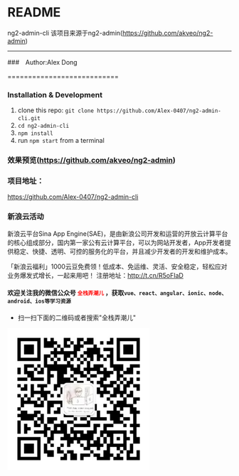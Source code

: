 README
===========================
ng2-admin-cli
该项目来源于ng2-admin(https://github.com/akveo/ng2-admin)

****
###　Author:Alex Dong

===========================

### Installation & Development

1. clone this repo: `git clone https://github.com/Alex-0407/ng2-admin-cli.git`
2. `cd ng2-admin-cli`
3. `npm install`
4. run `npm start` from a terminal

### 效果预览(https://github.com/akveo/ng2-admin)

### 项目地址：
https://github.com/Alex-0407/ng2-admin-cli

### 新浪云活动

新浪云平台Sina App Engine(SAE)，是由新浪公司开发和运营的开放云计算平台的核心组成部分，国内第一家公有云计算平台，可以为网站开发者，App开发者提供稳定、快捷、透明、可控的服务化的平台，并且减少开发者的开发和维护成本。

「新浪云福利」1000云豆免费领！低成本、免运维、灵活、安全稳定，轻松应对业务爆发式增长，一起来用吧！ 注册地址：http://t.cn/R5oFIaD

#### 欢迎关注我的微信公众号 <font color=red face="黑体">`全栈弄潮儿`</font> ，获取`vue、react、angular、ionic、node、android、ios等学习资源`

* 扫一扫下面的二维码或者搜索"全栈弄潮儿"

<img src="https://github.com/Alex-0407/sinacloud-node/blob/master/fullstack-8cm.jpg" width="320px" style="display:inline;">
